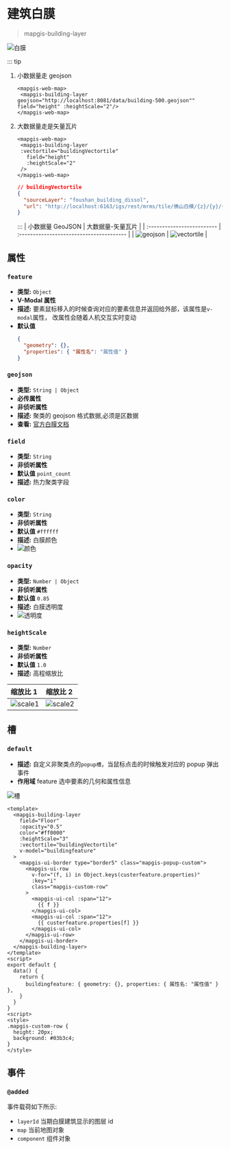 # 建筑白膜

> mapgis-building-layer

![白膜](./building.png)

::: tip

1. 小数据量走 geojson
   ```vue
   <mapgis-web-map>
    <mapgis-building-layer geojson="http://localhost:8081/data/building-500.geojson"" field="height" :heightScale="2"/>
   </mapgis-web-map>
   ```
2. 大数据量走是矢量瓦片
   ```vue
   <mapgis-web-map>
    <mapgis-building-layer 
    :vectortile="buildingVectortile"
      field="height" 
      :heightScale="2"
    />
   </mapgis-web-map>
   ```
   ```json
   // buildingVectortile
   {
     "sourceLayer": "foushan_building_dissol",
     "url": "http://localhost:6163/igs/rest/mrms/tile/佛山白模/{z}/{y}/{x}?type=cpbf"
   }
   ```
   :::
   | 小数据量 GeoJSON | 大数据量-矢量瓦片 |
   | :------------------------- | :--------------------------------------- |
   | ![geojson](./building.png) | ![vectortile](./building_vectortile.png) |

## 属性

### `feature`

- **类型:** `Object`
- **V-Modal 属性**
- **描述:** 要素鼠标移入的时候查询对应的要素信息并返回给外部，该属性是`v-modal`属性， 改属性会随着人机交互实时变动
- **默认值**
  ```json
  {
    "geometry": {},
    "properties": { "属性名": "属性值" }
  }
  ```

### `geojson`

- **类型:** `String | Object`
- **必传属性**
- **非侦听属性**
- **描述:** 聚类的 geojson 格式数据,必须是区数据
- **查看:** [官方白膜文档](https://docs.mapbox.com/mapbox-gl-js/example/3d-buildings/)

###

### `field`

- **类型:** `String`
- **非侦听属性**
- **默认值** `point_count`
- **描述:** 热力聚类字段

### `color`

- **类型:** `String`
- **非侦听属性**
- **默认值** `#ffffff`
- **描述:** 白膜颜色
- ![颜色](./building_color.png)

### `opacity`

- **类型:** `Number | Object`
- **非侦听属性**
- **默认值** `0.85`
- **描述:** 白膜透明度
- ![透明度](./building_opacity.png)

### `heightScale`

- **类型:** `Number`
- **非侦听属性**
- **默认值** `1.0`
- **描述:** 高程缩放比

| 缩放比 1                                 | 缩放比 2                                 |
| :--------------------------------------- | :--------------------------------------- |
| ![scale1](./building_height_scale_1.png) | ![scale2](./building_height_scale_2.png) |

## 槽

### `default`

- **描述:** 自定义非聚类点的`popup槽`，当鼠标点击的时候触发对应的 popup 弹出事件
- **作用域** feature 选中要素的几何和属性信息

![槽](./building_popup.png)

```vue
<template>
  <mapgis-building-layer
    field="Floor"
    :opacity="0.5"
    color="#ff0000"
    :heightScale="3"
    :vectortile="buildingVectortile"
    v-model="buildingfeature"
  >
    <mapgis-ui-border type="border5" class="mapgis-popup-custom">
      <mapgis-ui-row
        v-for="(f, i) in Object.keys(custerfeature.properties)"
        :key="i"
        class="mapgis-custom-row"
      >
        <mapgis-ui-col :span="12">
          {{ f }}
        </mapgis-ui-col>
        <mapgis-ui-col :span="12">
          {{ custerfeature.properties[f] }}
        </mapgis-ui-col>
      </mapgis-ui-row>
    </mapgis-ui-border>
  </mapgis-building-layer>
</template>
<script>
export default {
  data() {
    return {
      buildingfeature: { geometry: {}, properties: { 属性名: "属性值" } },
    }
  }
}
<script>
<style>
.mapgis-custom-row {
  height: 20px;
  background: #03b3c4;
}
</style>
```

## 事件

### `@added`

事件载荷如下所示:

- `layerId` 当期白膜建筑显示的图层 id
- `map` 当前地图对象
- `component` 组件对象
